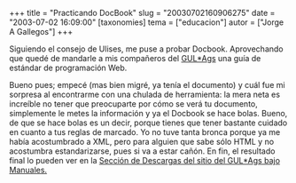 +++
title = "Practicando DocBook"
slug = "20030702160906275"
date = "2003-07-02 16:09:00"
[taxonomies]
tema = ["educacion"]
autor = ["Jorge A Gallegos"]
+++

Siguiendo el consejo de Ulises, me puse a probar Docbook. Aprovechando
que quedé de mandarle a mis compañeros del
[GUL\*Ags](http://gulags.homelinux.org) una guía de estándar de
programación Web.

<!-- more -->
Bueno pues; empecé (mas bien migré, ya tenía el documento) y cuál fue mi
sorpresa al encontrarme con una chulada de herramienta: la mera neta es
increíble no tener que preocuparte por cómo se verá tu documento,
simplemente le metes la información y ya el Docbook se hace bolas.
Bueno, de que se hace bolas es un decir, porque tienes que tener
bastante cuidado en cuanto a tus reglas de marcado. Yo no tuve tanta
bronca porque ya me había acostumbrado a XML, pero para alguien que sabe
sólo HTML y no acostumbra estandarizarse, pues si va a estar cañón. En
fin, el resultado final lo pueden ver en la [Sección de Descargas del
sitio del GUL\*Ags bajo
Manuales.](http://gulags.homelinux.org/modules.php?op=modload&name=Downloads&file=index)

